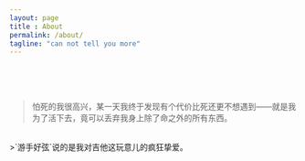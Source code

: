 ```yaml
---
layout: page
title : About
permalink: /about/
tagline: "can not tell you more"
---
```

<div style="padding-top: 3.5em;"></div>

>怕死的我很高兴，某一天我终于发现有个代价比死还更不想遇到——就是我为了活下去，竟可以丢弃我身上除了命之外的所有东西。<br/>
<br/>
>`游手好弦`说的是我对吉他这玩意儿的疯狂挚爱。
